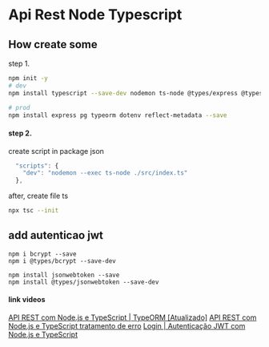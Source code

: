 # Api Rest Node Typescript

## How create some

step 1.
```bash
npm init -y
# dev
npm install typescript --save-dev nodemon ts-node @types/express @types/node

# prod
npm install express pg typeorm dotenv reflect-metadata --save

```

#### step 2.
create script in package json
```js
  "scripts": {
    "dev": "nodemon --exec ts-node ./src/index.ts"
  },
```
after, create file ts

```bash
npx tsc --init
```

## add autenticao jwt

```
npm i bcrypt --save
npm i @types/bcrypt --save-dev

npm install jsonwebtoken --save
npm install @types/jsonwebtoken --save-dev
```


#### link videos
[API REST com Node.js e TypeScript | TypeORM [Atualizado]](https://www.youtube.com/watch?v=j8cm2C5-xn8)
[API REST com Node.js e TypeScript tratamento de erro](https://www.youtube.com/watch?v=SnxAq9ktyuo&t=1841s)
[Login | Autenticação JWT com Node.js e TypeScript](https://www.youtube.com/watch?v=r4gjCn2r-iw&t=4501s)
